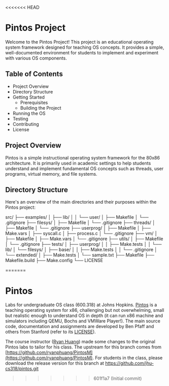 <<<<<<< HEAD
# Pintos Project
Welcome to the Pintos Project! This project is an educational operating system framework designed for teaching OS concepts. It provides a simple, well-documented environment for students to implement and experiment with various OS components.

## Table of Contents
-   Project Overview
-   Directory Structure
-   Getting Started
    -   Prerequisites
    -   Building the Project
-   Running the OS
-   Testing
-   Contributing
-   License

## Project Overview
Pintos is a simple instructional operating system framework for the 80x86 architecture. It is primarily used in academic settings to help students understand and implement fundamental OS concepts such as threads, user programs, virtual memory, and file systems.

## Directory Structure
Here's an overview of the main directories and their purposes within the Pintos project:

src/
├── examples/
│   ├── lib/
│   │   └── user/
│   ├── Makefile
│   └── .gitignore
├── filesys/
│   ├── Makefile
│   └── .gitignore
├── threads/
│   ├── Makefile
│   └── .gitignore
├── userprog/
│   ├── Makefile
│   ├── Make.vars
│   ├── syscall.c
│   ├── process.c
│   └── .gitignore
├── vm/
│   ├── Makefile
│   ├── Make.vars
│   └── .gitignore
├── utils/
│   ├── Makefile
│   └── .gitignore
├── tests/
│   ├── userprog/
│   │   ├── Make.tests
│   │   └── lib/
│   └── filesys/
│       ├── base/
│       │   ├── Make.tests
│       │   └── .gitignore
│       └── extended/
│           ├── Make.tests
│           └── sample.txt
├── Makefile
├── Makefile.build
├── Make.config
└── LICENSE

======= 
# Pintos
Labs for undergraduate OS class (600.318) at Johns Hopkins. [Pintos](http://pintos-os.org) 
is a teaching operating system for x86, challenging but not overwhelming, small
but realistic enough to understand OS in depth (it can run x86 machine and simulators 
including QEMU, Bochs and VMWare Player!). The main source code, documentation and assignments 
are developed by Ben Pfaff and others from Stanford (refer to its [LICENSE](src/LICENSE)).

The course instructor ([Ryan Huang](mailto:huang@cs.jhu.edu)) made some changes to the original
Pintos labs to tailor for his class. The upstream for this branch comes from 
[https://github.com/ryanphuang/PintosM](https://github.com/ryanphuang/PintosM). For students in the class, please
download the release version for this branch at https://github.com/jhu-cs318/pintos.git
>>>>>>> 601f1a7 (Initial commit)
